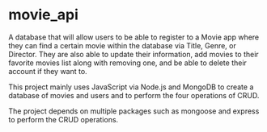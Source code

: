 # movie_api
A database that will allow users to be able to register to a Movie app where they can find a certain movie within the database via Title, Genre, or Director. They are also able to update their information, add movies to their favorite movies list along with removing one, and be able to delete their account if they want to.

This project mainly uses JavaScript via Node.js and MongoDB to create a database of movies and users and to perform the four operations of CRUD.

The project depends on multiple packages such as mongoose and express to perform the CRUD operations.
